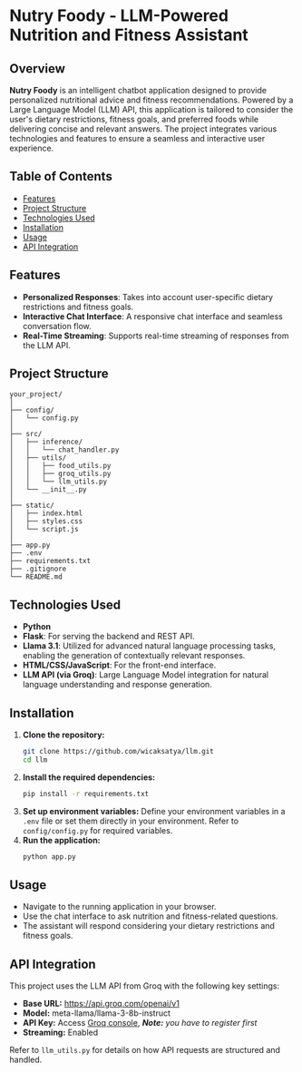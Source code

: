 # Nutry Foody - LLM-Powered Nutrition and Fitness Assistant

## Overview

**Nutry Foody** is an intelligent chatbot application designed to provide personalized nutritional advice and fitness recommendations. Powered by a Large Language Model (LLM) API, this application is tailored to consider the user's dietary restrictions, fitness goals, and preferred foods while delivering concise and relevant answers. The project integrates various technologies and features to ensure a seamless and interactive user experience.

## Table of Contents

- [Features](#features)
- [Project Structure](#project-structure)
- [Technologies Used](#technologies-used)
- [Installation](#installation)
- [Usage](#usage)
- [API Integration](#api-integration)

## Features

- **Personalized Responses**: Takes into account user-specific dietary restrictions and fitness goals.
- **Interactive Chat Interface**: A responsive chat interface and seamless conversation flow.
- **Real-Time Streaming**: Supports real-time streaming of responses from the LLM API.

## Project Structure
```
your_project/
│
├── config/
│   └── config.py
│
├── src/
│   ├── inference/
│   │   └── chat_handler.py
│   ├── utils/
│   │   ├── food_utils.py
│   │   ├── groq_utils.py
│   │   └── llm_utils.py
│   └── __init__.py
│
├── static/
│   ├── index.html
│   ├── styles.css
│   └── script.js
│
├── app.py
├── .env
├── requirements.txt
├── .gitignore
└── README.md
```

## Technologies Used

- **Python**
- **Flask**: For serving the backend and REST API.
- **Llama 3.1**: Utilized for advanced natural language processing tasks, enabling the generation of contextually relevant responses.
- **HTML/CSS/JavaScript**: For the front-end interface.
- **LLM API (via Groq)**: Large Language Model integration for natural language understanding and response generation.

## Installation

1. **Clone the repository:**
   ```bash
   git clone https://github.com/wicaksatya/llm.git
   cd llm
   ```
2. **Install the required dependencies:**
   ```bash
   pip install -r requirements.txt
   ```
3. **Set up environment variables:**
   Define your environment variables in a `.env` file or set them directly in your environment. Refer to `config/config.py` for required variables.
4. **Run the application:**
   ```bash
   python app.py
   ```

## Usage

- Navigate to the running application in your browser.
- Use the chat interface to ask nutrition and fitness-related questions.
- The assistant will respond considering your dietary restrictions and fitness goals.

## API Integration 
This project uses the LLM API from Groq with the following key settings:

- **Base URL:** https://api.groq.com/openai/v1
- **Model:** meta-llama/llama-3-8b-instruct
- **API Key:** Access [Groq console](https://console.groq.com/keys), _**Note:**_ _you have to register first_
- **Streaming:** Enabled

Refer to `llm_utils.py` for details on how API requests are structured and handled.


